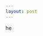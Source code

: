 ```yaml
---
layout: post
---
```

he
<div id="text"></div>
<script>
    var vWidth = 300;
    var vHeight = 300;
    var vRadius = Math.min(vWidth, vHeight) / 2;
    var vColor = d3.scaleOrdinal(d3.schemeCategory20b);
    var vData = {
        'id': 'TOPICS', 'children': [{
            'id': 'Topic A',
            'children': [{'id': 'Sub A1', 'size': 4}, {'id': 'Sub A2', 'size': 4}]
        }, {
            'id': 'Topic B',
            'children': [{'id': 'Sub B1', 'size': 3}, {'id': 'Sub B2', 'size': 3},
                {'id': 'Sub B3', 'size': 3}]
        }, {
            'id': 'Topic C',
            'children': [{'id': 'Sub C1', 'size': 4}, {'id': 'Sub C2', 'size': 4}]
        }]};

    // Prepare our physical space
    var g = d3.select('svg')
        .attr('width', vWidth).attr('height', vHeight)
        .append('g')
        .attr('transform', 'translate(' + vWidth / 2 + ',' + vHeight / 2 + ')');

    // Declare d3 layout
    var vLayout = d3.partition().size([2 * Math.PI, vRadius]);
    var vArc = d3.arc()
        .startAngle(function (d) { return d.x0; })
        .endAngle(function (d) { return d.x1; })
        .innerRadius(function (d) { return d.y0; })
        .outerRadius(function (d) { return d.y1; });

    // Layout + Data
    var vRoot = d3.hierarchy(vData).sum(function (d) { return d.size });
    var vNodes = vRoot.descendants();
    vLayout(vRoot);
    var vSlices = g.selectAll('path').data(vNodes).enter().append('path');

    // Draw on screen
    vSlices.filter(function(d) { return d.parent; })
        .attr('d', vArc)
        .style('stroke', '#fff')
        .style('fill', function (d) {
            return vColor((d.children ? d : d.parent).data.id); });
</script>
